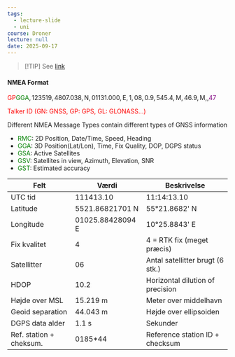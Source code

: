 ```yaml
---
tags:
  - lecture-slide
  - uni
course: Droner
lecture: null
date: 2025-09-17
---
```

>[!TIP] See [link](https://www.unoosa.org/documents/pdf/icg/2024/Tokyo2024/B04_GNSS_Software_and_Data_Formats_Avinab.pdf)
#### NMEA Format


<span style="color: red;">GP</span><span style="color: green;">GGA</span>$,123519,4807.038,\text{N},01131.000,\text{E},1,08,0.9,545.4,\text{M},46.9,\text{M},,$<span style="color: purple;">47</span>

<span style="color: red;">Talker ID (GN: GNSS, GP: GPS, GL: GLONASS…)</span> 

Different NMEA Message Types contain different types of GNSS information
* <span style="color: green;">RMC</span>: 2D Position, Date/Time, Speed, Heading
* <span style="color: green;">GGA</span>: 3D Position(Lat/Lon), Time, Fix Quality, DOP, DGPS status
* <span style="color: green;">GSA</span>: Active Satellites
* <span style="color: green;">GSV</span>: Satellites in view, Azimuth, Elevation, SNR
* <span style="color: green;">GST</span>: Estimated accuracy

| Felt                    | Værdi            | Beskrivelse                      |
| ----------------------- | ---------------- | -------------------------------- |
| UTC tid                 | 111413.10        | 11:14:13.10                      |
| Latitude                | 5521.86821701 N  | 55°21.8682' N                    |
| Longitude               | 01025.88428094 E | 10°25.8843' E                    |
| Fix kvalitet            | 4                | 4 = RTK fix (meget præcis)       |
| Satellitter             | 06               | Antal satellitter brugt (6 stk.) |
| HDOP                    | 10.2             | Horizontal dilution of precision |
| Højde over MSL          | 15.219 m         | Meter over middelhavn            |
| Geoid separation        | 44.043 m         | Højde over ellipsoiden           |
| DGPS data alder         | 1.1 s            | Sekunder                         |
| Ref. station + cheksum. | 0185*44          | Reference station ID + checksum  |

